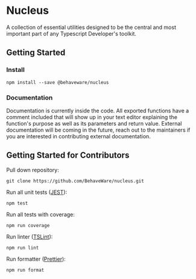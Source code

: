 # Nucleus

A collection of essential utilities designed to be the central and most important part of any Typescript Developer's toolkit.

## Getting Started

### Install

```shell
npm install --save @behaveware/nucleus
```

### Documentation

Documentation is currently inside the code. All exported functions have a comment included that will show up in your text editor explaining the function's purpose as well as its parameters and return value. External documentation will be coming in the future, reach out to the maintainers if you are interested in contributing external documentation.

## Getting Started for Contributors

Pull down repository:

```shell
git clone https://github.com/BehaveWare/nucleus.git
```

Run all unit tests ([JEST](https://jestjs.io/)):

```shell
npm test
```

Run all tests with coverage:

```shell
npm run coverage
```

Run linter ([TSLint](https://palantir.github.io/tslint/)):

```shell
npm run lint
```

Run formatter ([Prettier](https://prettier.io/)):

```shell
npm run format
```
